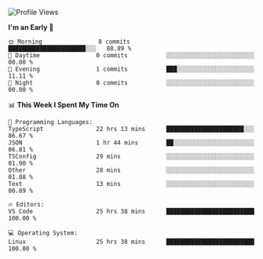 <!--START_SECTION:waka-->
![Profile Views](http://img.shields.io/badge/Profile%20Views-13-blue)

**I'm an Early 🐤** 

```text
🌞 Morning                8 commits           ██████████████████████░░░   88.89 % 
🌆 Daytime                0 commits           ░░░░░░░░░░░░░░░░░░░░░░░░░   00.00 % 
🌃 Evening                1 commits           ███░░░░░░░░░░░░░░░░░░░░░░   11.11 % 
🌙 Night                  0 commits           ░░░░░░░░░░░░░░░░░░░░░░░░░   00.00 % 
```


📊 **This Week I Spent My Time On** 

```text
💬 Programming Languages: 
TypeScript               22 hrs 13 mins      ██████████████████████░░░   86.67 % 
JSON                     1 hr 44 mins        ██░░░░░░░░░░░░░░░░░░░░░░░   06.81 % 
TSConfig                 29 mins             ░░░░░░░░░░░░░░░░░░░░░░░░░   01.90 % 
Other                    28 mins             ░░░░░░░░░░░░░░░░░░░░░░░░░   01.88 % 
Text                     13 mins             ░░░░░░░░░░░░░░░░░░░░░░░░░   00.89 % 

🔥 Editors: 
VS Code                  25 hrs 38 mins      █████████████████████████   100.00 % 

💻 Operating System: 
Linux                    25 hrs 38 mins      █████████████████████████   100.00 % 
```


<!--END_SECTION:waka-->
